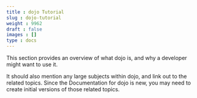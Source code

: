 ```yaml
---
title : dojo Tutorial
slug : dojo-tutorial
weight : 9962
draft : false
images : []
type : docs
---
```


This section provides an overview of what dojo is, and why a developer might want to use it.

It should also mention any large subjects within dojo, and link out to the related topics.  Since the Documentation for dojo is new, you may need to create initial versions of those related topics.


